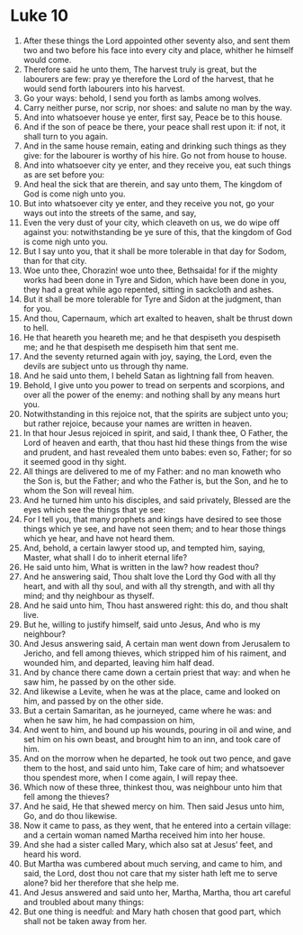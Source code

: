 ﻿# Luke 10
1. After these things the Lord appointed other seventy also, and sent them two and two before his face into every city and place, whither he himself would come. 
2. Therefore said he unto them, The harvest truly is great, but the labourers are few: pray ye therefore the Lord of the harvest, that he would send forth labourers into his harvest. 
3. Go your ways: behold, I send you forth as lambs among wolves. 
4. Carry neither purse, nor scrip, nor shoes: and salute no man by the way. 
5. And into whatsoever house ye enter, first say, Peace be to this house. 
6. And if the son of peace be there, your peace shall rest upon it: if not, it shall turn to you again. 
7. And in the same house remain, eating and drinking such things as they give: for the labourer is worthy of his hire. Go not from house to house. 
8. And into whatsoever city ye enter, and they receive you, eat such things as are set before you: 
9. And heal the sick that are therein, and say unto them, The kingdom of God is come nigh unto you. 
10. But into whatsoever city ye enter, and they receive you not, go your ways out into the streets of the same, and say, 
11. Even the very dust of your city, which cleaveth on us, we do wipe off against you: notwithstanding be ye sure of this, that the kingdom of God is come nigh unto you. 
12. But I say unto you, that it shall be more tolerable in that day for Sodom, than for that city. 
13. Woe unto thee, Chorazin! woe unto thee, Bethsaida! for if the mighty works had been done in Tyre and Sidon, which have been done in you, they had a great while ago repented, sitting in sackcloth and ashes. 
14. But it shall be more tolerable for Tyre and Sidon at the judgment, than for you. 
15. And thou, Capernaum, which art exalted to heaven, shalt be thrust down to hell. 
16. He that heareth you heareth me; and he that despiseth you despiseth me; and he that despiseth me despiseth him that sent me. 
17.  And the seventy returned again with joy, saying, the Lord, even the devils are subject unto us through thy name. 
18. And he said unto them, I beheld Satan as lightning fall from heaven. 
19. Behold, I give unto you power to tread on serpents and scorpions, and over all the power of the enemy: and nothing shall by any means hurt you. 
20. Notwithstanding in this rejoice not, that the spirits are subject unto you; but rather rejoice, because your names are written in heaven. 
21.  In that hour Jesus rejoiced in spirit, and said, I thank thee, O Father, the Lord of heaven and earth, that thou hast hid these things from the wise and prudent, and hast revealed them unto babes: even so, Father; for so it seemed good in thy sight. 
22. All things are delivered to me of my Father: and no man knoweth who the Son is, but the Father; and who the Father is, but the Son, and he to whom the Son will reveal him. 
23.  And he turned him unto his disciples, and said privately, Blessed are the eyes which see the things that ye see: 
24. For I tell you, that many prophets and kings have desired to see those things which ye see, and have not seen them; and to hear those things which ye hear, and have not heard them. 
25.  And, behold, a certain lawyer stood up, and tempted him, saying, Master, what shall I do to inherit eternal life? 
26. He said unto him, What is written in the law? how readest thou? 
27. And he answering said, Thou shalt love the Lord thy God with all thy heart, and with all thy soul, and with all thy strength, and with all thy mind; and thy neighbour as thyself. 
28. And he said unto him, Thou hast answered right: this do, and thou shalt live. 
29. But he, willing to justify himself, said unto Jesus, And who is my neighbour? 
30. And Jesus answering said, A certain man went down from Jerusalem to Jericho, and fell among thieves, which stripped him of his raiment, and wounded him, and departed, leaving him half dead. 
31. And by chance there came down a certain priest that way: and when he saw him, he passed by on the other side. 
32. And likewise a Levite, when he was at the place, came and looked on him, and passed by on the other side. 
33. But a certain Samaritan, as he journeyed, came where he was: and when he saw him, he had compassion on him, 
34. And went to him, and bound up his wounds, pouring in oil and wine, and set him on his own beast, and brought him to an inn, and took care of him. 
35. And on the morrow when he departed, he took out two pence, and gave them to the host, and said unto him, Take care of him; and whatsoever thou spendest more, when I come again, I will repay thee. 
36. Which now of these three, thinkest thou, was neighbour unto him that fell among the thieves? 
37. And he said, He that shewed mercy on him. Then said Jesus unto him, Go, and do thou likewise. 
38.  Now it came to pass, as they went, that he entered into a certain village: and a certain woman named Martha received him into her house. 
39. And she had a sister called Mary, which also sat at Jesus’ feet, and heard his word. 
40. But Martha was cumbered about much serving, and came to him, and said, the Lord, dost thou not care that my sister hath left me to serve alone? bid her therefore that she help me. 
41. And Jesus answered and said unto her, Martha, Martha, thou art careful and troubled about many things: 
42. But one thing is needful: and Mary hath chosen that good part, which shall not be taken away from her. 
